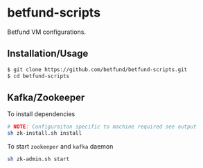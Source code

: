 # betfund-scripts
Betfund VM configurations.

## Installation/Usage
```bash
$ git clone https://github.com/betfund/betfund-scripts.git
$ cd betfund-scripts
```

## Kafka/Zookeeper
To install dependencies
```bash
# NOTE: Configuraiton specific to machine required see output
sh zk-install.sh install
```

To start `zookeeper` and `kafka` daemon
```bash
sh zk-admin.sh start
```